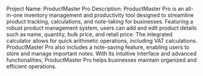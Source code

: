 Project Name: ProductMaster Pro
Description:
ProductMaster Pro is an all-in-one inventory management and productivity tool designed to streamline product tracking, calculations, and note-taking for businesses. Featuring a robust product management system, users can add and edit product details such as name, quantity, bulk price, and retail price. The integrated calculator allows for quick arithmetic operations, including VAT calculations. ProductMaster Pro also includes a note-saving feature, enabling users to store and manage important notes. With its intuitive interface and advanced functionalities, ProductMaster Pro helps businesses maintain organized and efficient operations.